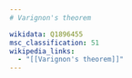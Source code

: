 ```yaml
---
# Varignon's theorem

wikidata: Q1896455
msc_classification: 51
wikipedia_links:
  - "[[Varignon's theorem]]"
---
```


